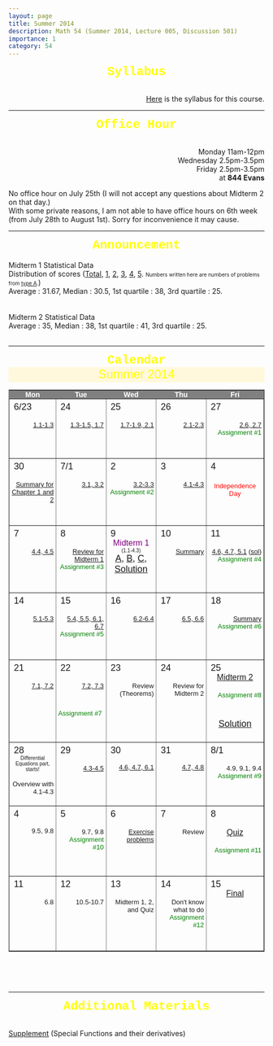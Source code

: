 ```yaml
---
layout: page
title: Summer 2014
description: Math 54 (Summer 2014, Lecture 005, Discussion 501)
importance: 1
category: 54
---
```

<html>

<body>

<center><b><font size="5" face="Courier New" color="yellow">Syllabus</font></b></center><br>
<p align="right"><a href="{{ site.url }}/assets/teaching/54su14/Math%2054%20Section%20005%20Syllabus.pdf">Here</a> is the syllabus for this course.</p>
<hr>
<center><b><font face="Courier New" color="yellow" size="5">Office Hour</font></b></center><br>
<p align="right">Monday 11am-12pm<br>
Wednesday 2.5pm-3.5pm<br>
Friday 2.5pm-3.5pm<br>at <b>844 Evans</b>
</p>
No office hour on July 25th (I will not accept any questions about Midterm 2 on that day.)<br>
With some private reasons, I am not able to have office hours on 6th week (from July 28th to August 1st). Sorry for inconvenience it may cause.
<hr>
<center><b><font size="5" face="Courier New" color="yellow">Announcement</font></b></center><br>
Midterm 1 Statistical Data<br> Distribution of scores (<a href="{{ site.url }}/assets/teaching/54su14/Midterm%201.jpg">Total</a>, <a href="{{ site.url }}/assets/teaching/54su14/Midterm%201-1.jpg">1</a>, <a href="{{ site.url }}/assets/teaching/54su14/Midterm%201-2.jpg">2</a>, <a href="{{ site.url }}/assets/teaching/54su14/Midterm%201-3.jpg">3</a>, <a href="{{ site.url }}/assets/teaching/54su14/Midterm%201-4.jpg">4</a>, <a href="{{ site.url }}/assets/teaching/54su14/Midterm%201-5.jpg">5</a>. <font size="1">Numbers written here are numbers of problems from <a href="{{ site.url }}/assets/teaching/54su14/Midterm1-A.pdf">type A</a>.</font>)<br>Average : 31.67, Median : 30.5, 1st quartile : 38, 3rd quartile : 25.
<br><br><br>
Midterm 2 Statistical Data<br> Average : 35, Median : 38, 1st quartile : 41, 3rd quartile : 25.
<br>
<br>
<hr>
<center><b><font size="5" face="Courier New" color="yellow">Calendar</font></b></center>
    
<head>
    <title>Calendar 2014</title>
    <meta http-equiv="Content-Type" content="text/html; charset=utf-8">
    <meta name="date.created" content="2014-06-20">
    <meta name="generator" content="HTML Calendar Maker 2.0">
    <meta name="licensekey" content="">
    <style type="text/css">
/* Styling for the title (Month and Year) of the calendar */
div.title {
    font: x-large Verdana, Arial, Helvetica, sans-serif;
    text-align: center;
    height: 30px;
    background-color: cornsilk;
    color: yellow;
    }
/* Styling for the footer */
div.footer {
    font: small Verdana, Arial, Helvetica, sans-serif;
    text-align: center;
    }
/* Styling for the overall table */
table {
    font: 100% Verdana, Arial, Helvetica, sans-serif;
    table-layout: fixed;
    border-collapse: collapse;
    width: 100%;
    }
/* Styling for the column headers (days of the week) */
th {
    padding: 0 0.5em;
    text-align: center;
    background-color:gray;
    color:white;
    }
/* Styling for the individual cells (days) */
td  {     
    font-size: medium;
    padding: 0.25em 0.25em;   
    width: 14%; 
    height: 80px;
    text-align: left;
    vertical-align: top;
    }
/* Styling for the date numbers */
.date  {     
    font-size: large;
    padding: 0.25em 0.25em;   
    text-align: left;
    vertical-align: top;
    }
/* Class for individual days (coming in future release) */
.sun {
     color:red;
     }
/* Hide the month element (coming in future release) */
th.month {
    visibility: hidden;
    display:none;
    }
   
</style>
</head>
<body>
<div class="title">Summer 2014</div>
<table border="1">
<tr><th>Mon</th><th>Tue</th><th>Wed</th><th>Thu</th><th>Fri</th></tr>
<tr><td><span class="date">6/23<p align="right"><font size="2"><a href="{{ site.url }}/assets/teaching/54su14/0623.pdf">1.1-1.3</a></font></p></span></td>
<td><span class="date">24<p align="right"><font size="2"><a href="{{ site.url }}/assets/teaching/54su14/0624.pdf">1.3-1.5, 1.7</a></font></p></span></td>
<td><span class="date">25<p align="right"><font size="2"><a href="{{ site.url }}/assets/teaching/54su14/0625.pdf">1.7-1.9, 2.1</a></font></p></span></td>
<td><span class="date">26<p align="right"><font size="2"><a href="{{ site.url }}/assets/teaching/54su14/0626.pdf">2.1-2.3</a></font></p></span></td>
<td><span class="date">27<p align="right"><font size="2"><a href="{{ site.url }}/assets/teaching/54su14/0627.pdf">2.6, 2.7</a></font><br><font size="2" color="green">Assignment #1</font></p></span></td></tr>
<tr><td><span class="date">30<p align="right"><font size="2"><a href="{{ site.url }}/assets/teaching/54su14/0630.pdf">Summary for Chapter 1 and 2</a></font></p></span></td>
<td><span class="date">7/1<p align="right"><font size="2"><a href="{{ site.url }}/assets/teaching/54su14/0701.pdf">3.1, 3.2</a></font></p></span></td>
<td><span class="date">2<p align="right"><font size="2"><a href="{{ site.url }}/assets/teaching/54su14/0702.pdf">3.2-3.3</a></font><br><font size="2" color="green">Assignment #2</font></p></span></td>
<td><span class="date">3<p align="right"><font size="2"><a href="{{ site.url }}/assets/teaching/54su14/0703.pdf">4.1-4.3</a></font></p></span></td>
<td><span class="date">4<br><br><center><font size="2" color="red">Independence Day</font><font size="1"></font></center></span></td></tr>
<tr><td><span class="date">7<p align="right"><font size="2"><a href="{{ site.url }}/assets/teaching/54su14/0707.pdf">4.4, 4.5</a></font></p></span></td>
<td><span class="date">8<p align="right"><font size="2"><a href="{{ site.url }}/assets/teaching/54su14/0708.pdf">Review for Midterm 1</a></font><br><font size="2" color="green">Assignment #3</font></p></span></td>
<td><span class="date">9<center><font size="3" color="purple">Midterm 1</font><br><font size="1">(1.1-4.3)</font><br><a href="{{ site.url }}/assets/teaching/54su14/Midterm1-A.pdf">A</a>, <a href="{{ site.url }}/assets/teaching/54su14/Midterm1-B.pdf">B</a>, <a href="{{ site.url }}/assets/teaching/54su14/Midterm1-C.pdf">C</a>, <a href="{{ site.url }}/assets/teaching/54su14/Solution%20(type%20A).pdf">Solution</a></center></span></td>
<td><span class="date">10<p align="right"><font size="2"><a href="{{ site.url }}/assets/teaching/54su14/0710.pdf">Summary</a></font></p></span></td>
<td><span class="date">11<p align="right"><font size="2"><a href="{{ site.url }}/assets/teaching/54su14/0711.pdf">4.6, 4.7, 5.1</a> (<a href="{{ site.url }}/assets/teaching/54su14/0711sol.pdf">sol</a>)</font><br><font size="2" color="green">Assignment #4</font></p></span></td></tr>
<tr><td><span class="date">14<p align="right"><font size="2"><a href="{{ site.url }}/assets/teaching/54su14/0714.pdf">5.1-5.3</a></font></p></span></td>
<td><span class="date">15<p align="right"><font size="2"><a href="{{ site.url }}/assets/teaching/54su14/0715.pdf">5.4, 5.5, 6.1, 6.7</a></font><br><font size="2" color="green">Assignment #5</font></p></span></td>
<td><span class="date">16<p align="right"><font size="2"><a href="{{ site.url }}/assets/teaching/54su14/0716.pdf">6.2-6.4</a></font></p></span></td>
<td><span class="date">17<p align="right"><font size="2"><a href="{{ site.url }}/assets/teaching/54su14/0717.pdf">6.5, 6.6</a></font></p></span></td>
<td><span class="date">18<p align="right"><font size="2"><a href="{{ site.url }}/assets/teaching/54su14/0718.pdf">Summary</a></font><br><font size="2" color="green">Assignment #6</font></p></span></td></tr>
<tr><td><span class="date">21<p align="right"><font size="2"><a href="{{ site.url }}/assets/teaching/54su14/0721.pdf">7.1, 7.2</a></font></p></span></td>
<td><span class="date">22<p align="right"><font size="2"><a href="{{ site.url }}/assets/teaching/54su14/0722.pdf">7.2, 7.3</a></font></p></span><br><font size="2" color="green">Assignment #7</font></p></td>
    <td><span class="date">23<p align="right"><font size="2">Review (Theorems)</font></p></span></td>
    <td><span class="date">24<p align="right"><font size="2">Review for Midterm 2</font></p></span></td>
<td><span class="date">25<center><font size="3" color="purple"><a href="{{ site.url }}/assets/teaching/54su14/MID2(Set%201).pdf">Midterm 2</a></font></center><p align="right"><font size="2" color="green">Assignment #8</font></p><br><center><a href="{{ site.url }}/assets/teaching/54su14/Midterm%202%20Solution.pdf">Solution</a></center></span></td></tr>
<tr><td><span class="date">28</span><center><font size="1">Differential Equations part, starts!</font></center><p align="right"><font size="2">Overview with 4.1-4.3</font></td>
<td><span class="date">29<p align="right"><p align="right"><font size="2"><a href="{{ site.url }}/assets/teaching/54su14/0729.pdf">4.3-4.5</a></font></p></span></td>
<td><span class="date">30</span><p align="right"><font size="2"><a href="{{ site.url }}/assets/teaching/54su14/0730.pdf">4.6, 4.7, 6.1</a></font></td>
<td><span class="date">31</span><p align="right"><font size="2"><a href="{{ site.url }}/assets/teaching/54su14/0731.pdf">4.7, 4.8</a></font></td>
<td><span class="date">8/1<p align="right"><p align="right"><font size="2">4.9, 9.1, 9.4</font><br><font size="2" color="green">Assignment #9</font></p></span></td></tr>
<tr><td><span class="date">4</span><p align="right"><font size="2">9.5, 9.8</font></p></td>
<td><span class="date">5<p align="right"><font size="2">9.7, 9.8</font><br><font size="2" color="green">Assignment #10</font></p></span></td>
<td><span class="date">6<p align="right"><font size="2"><a href="{{ site.url }}/assets/teaching/54su14/A%20bunch%20of%20Problems.pdf">Exercise problems</a></font></p></span></td>
<td><span class="date">7<p align="right"><font size="2">Review</font></p></span></td>
<td><span class="date">8<p align="right"><font size="2"></font></p><center><font size="3" color="purple"><a href="{{ site.url }}/assets/teaching/54su14/Quiz.pdf">Quiz</a></font></center><p align="right"><font size="2" color="green">Assignment #11</font></p></span></td></tr>
<tr><td><span class="date">11<p align="right"><font size="2">6.8</font></span></td>
<td><span class="date">12<p align="right"><font size="2">10.5-10.7</font></span></td>
<td><span class="date">13<p align="right"><font size="2">Midterm 1, 2, and Quiz</font></span></td>
<td><span class="date">14<p align="right"><font size="2">Don't know what to do</font><br> <font size="2" color="green">Assignment #12</font></p></span></td>
<td><span class="date">15</span><center><font size="3" color="purple"><a href="{{ site.url }}/assets/teaching/54su14/Final%20Exam.pdf">Final</a></font></center></td></tr>
</table>
<br><br><br>

<hr>

<center><b><font size="5" face="Courier New" color="yellow">Additional Materials</font></b></center><br>

<a href="{{ site.url }}/assets/teaching/54su14/Supplement.pdf">Supplement</a> (Special Functions and their derivatives)<br>

</body>
</html>


